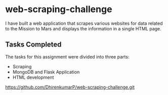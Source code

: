 # web-scraping-challenge

I have built a web application that scrapes various websites for data related to the Mission to Mars and displays the information in a single HTML page.

## Tasks Completed 

The tasks for this assignment were divided into three parts:

- Scraping
- MongoDB and Flask Application
- HTML development



https://github.com/DhirenkumarP/web-scraping-challenge.git
